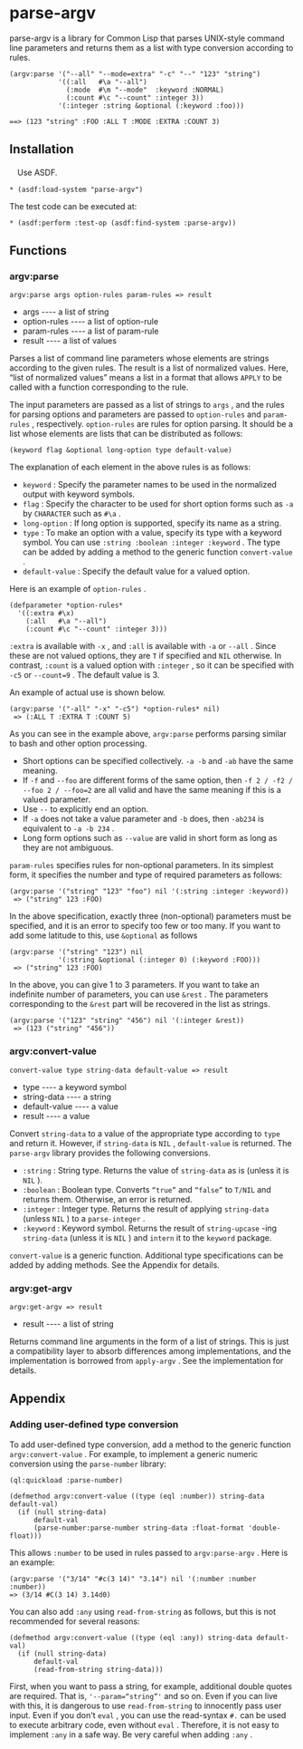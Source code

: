 # parse-argv

parse-argv is a library for Common Lisp that parses UNIX-style command line 
parameters and returns them as a list with type conversion according to rules.


```
(argv:parse '("--all" "--mode=extra" "-c" "--" "123" "string")
            '((:all   #\a "--all")
              (:mode  #\m "--mode"  :keyword :NORMAL)
              (:count #\c "--count" :integer 3))
            '(:integer :string &optional (:keyword :foo)))

==> (123 "string" :FOO :ALL T :MODE :EXTRA :COUNT 3)
```



## Installation

<!--
Use [quicklisp](http://www.quicklisp.org/).

```
* (ql:quickload "parse-argv")
```
-->

　Use ASDF.

```
* (asdf:load-system "parse-argv")
```

The test code can be executed at:

```
* (asdf:perform :test-op (asdf:find-system :parse-argv))
```

## Functions

### argv:parse

```
argv:parse args option-rules param-rules => result
```

* args ---- a list of string
* option-rules ---- a list of option-rule
* param-rules ---- a list of param-rule
* result ---- a list of values

Parses a list of command line parameters whose elements are strings 
according to the given rules. The result is a list of normalized values. 
Here, “list of normalized values” means a list in a format that allows 
`APPLY` to be called with a function corresponding to the rule.

The input parameters are passed as a list of strings to `args` , and 
the rules for parsing options and parameters are passed to `option-rules` 
and `param-rules` , respectively. `option-rules` are rules for option 
parsing. It should be a list whose elements are lists that can be 
distributed as follows:

```
(keyword flag &optional long-option type default-value)
```

The explanation of each element in the above rules is as follows:

*   `keyword` : Specify the parameter names to be used in the normalized 
    output with keyword symbols.
*   `flag` : Specify the character to be used for short option forms 
    such as `-a` by `CHARACTER` such as `#\a` .
*   `long-option` : If long option is supported, specify its name as a string.
*   `type` : To make an option with a value, specify its type with a keyword 
    symbol. You can use `:string :boolean :integer :keyword` . The type can be 
    added by adding a method to the generic function `convert-value` .
*   `default-value` : Specify the default value for a valued option.


Here is an example of `option-rules` .

```
(defparameter *option-rules*
  '((:extra #\x)
    (:all   #\a "--all")
    (:count #\c "--count" :integer 3)))
```

`:extra` is available with `-x` , and `:all` is available with `-a` or `--all` . 
Since these are not valued options, they are `T` if specified and `NIL` otherwise. 
In contrast, `:count` is a valued option with `:integer` , so it can be specified 
with `-c5` or `--count=9` . The default value is 3.

An example of actual use is shown below.

```
(argv:parse '("-all" "-x" "-c5") *option-rules* nil)
 => (:ALL T :EXTRA T :COUNT 5)
```

As you can see in the example above, `argv:parse` performs parsing similar to 
bash and other option processing.

*   Short options can be specified collectively. `-a -b` and `-ab` have the 
    same meaning.
*   If `-f` and `--foo` are different forms of the same option, then 
    `-f 2 / -f2 / --foo 2 / --foo=2` are all valid and have the same meaning 
    if this is a valued parameter.
*   Use `--` to explicitly end an option.
*   If `-a` does not take a value parameter and `-b` does, then `-ab234` is 
    equivalent to `-a -b 234` .
*   Long form options such as `--value` are valid in short form as long as 
    they are not ambiguous.


`param-rules` specifies rules for non-optional parameters. In its simplest 
form, it specifies the number and type of required parameters as follows:

```
(argv:parse '("string" "123" "foo") nil '(:string :integer :keyword))
 => ("string" 123 :FOO)
```

In the above specification, exactly three (non-optional) parameters must be 
specified, and it is an error to specify too few or too many. If you want to 
add some latitude to this, use `&optional` as follows

```
(argv:parse '("string" "123") nil
            '(:string &optional (:integer 0) (:keyword :FOO)))
 => ("string" 123 :FOO)
```

In the above, you can give 1 to 3 parameters. If you want to take an indefinite 
number of parameters, you can use `&rest` . The parameters corresponding to the 
`&rest` part will be recovered in the list as strings.

```
(argv:parse '("123" "string" "456") nil '(:integer &rest))
 => (123 ("string" "456"))
```



### argv:convert-value

```
convert-value type string-data default-value => result
```

* type ---- a keyword symbol
* string-data ---- a string
* default-value ---- a value
* result ---- a value

Convert `string-data` to a value of the appropriate type according to `type` 
and return it. However, if `string-data` is `NIL` , `default-value` is returned. 
The `parse-argv` library provides the following conversions.

*   `:string` : String type. Returns the value of `string-data` as is 
    (unless it is `NIL` ).
*   `:boolean` : Boolean type. Converts `“true”` and `“false”` to 
    `T/NIL` and returns them. Otherwise, an error is returned.
*   `:integer` : Integer type. Returns the result of applying `string-data` 
    (unless `NIL` ) to a `parse-integer` .
*   `:keyword` : Keyword symbol. Returns the result of `string-upcase` -ing 
    `string-data` (unless it is `NIL` ) and `intern` it to the `keyword` 
    package.


`convert-value` is a generic function. Additional type specifications can be 
added by adding methods. See the Appendix for details.


### argv:get-argv

```
argv:get-argv => result
```

* result ---- a list of string

Returns command line arguments in the form of a list of strings. 
This is just a compatibility layer to absorb differences among 
implementations, and the implementation is borrowed from `apply-argv` . 
See the implementation for details.

## Appendix

### Adding user-defined type conversion

To add user-defined type conversion, add a method to the generic function 
`argv:convert-value` . For example, to implement a generic numeric conversion 
using the `parse-number` library:

```
(ql:quickload :parse-number)

(defmethod argv:convert-value ((type (eql :number)) string-data default-val)
  (if (null string-data)
	  default-val
	  (parse-number:parse-number string-data :float-format 'double-float)))
```


This allows `:number` to be used in rules passed to `argv:parse-argv` . 
Here is an example:

```
(argv:parse '("3/14" "#c(3 14)" "3.14") nil '(:number :number :number))
=> (3/14 #C(3 14) 3.14d0)
```


You can also add `:any` using `read-from-string` as follows, but this is 
not recommended for several reasons:

```
(defmethod argv:convert-value ((type (eql :any)) string-data default-val)
  (if (null string-data)
	  default-val
	  (read-from-string string-data)))
```


First, when you want to pass a string, for example, additional double quotes 
are required. That is, `'--param=“string”'` and so on. Even if you can live 
with this, it is dangerous to use `read-from-string` to innocently pass user 
input. Even if you don't `eval` , you can use the read-syntax `#.` can be 
used to execute arbitrary code, even without `eval` . Therefore, it is not 
easy to implement `:any` in a safe way. Be very careful when adding `:any` .

